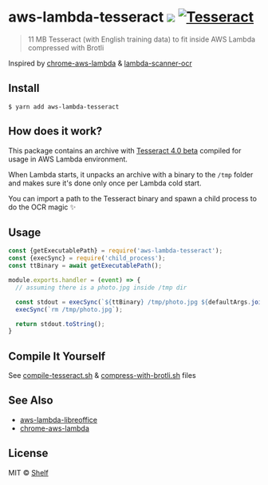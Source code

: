 # aws-lambda-tesseract ![](https://img.shields.io/badge/code_style-prettier-ff69b4.svg) [![Tesseract](https://img.shields.io/badge/tesserract-11_MB-brightgreen.svg)](bin/)

> 11 MB Tesseract (with English training data) to fit inside AWS Lambda compressed with Brotli

Inspired by [chrome-aws-lambda](https://github.com/alixaxel/chrome-aws-lambda) & [lambda-scanner-ocr](https://github.com/philippkeller/lambda-scanner-ocr)

## Install

```
$ yarn add aws-lambda-tesseract
```

## How does it work?

This package contains an archive with [Tesseract 4.0 beta](https://github.com/tesseract-ocr/tesseract) compiled for usage in AWS Lambda environment.

When Lambda starts, it unpacks an archive with a binary to the `/tmp` folder and makes sure it's done only once per Lambda cold start.

You can import a path to the Tesseract binary and spawn a child process to do the OCR magic ✨

## Usage

```js
const {getExecutablePath} = require('aws-lambda-tesseract');
const {execSync} = require('child_process');
const ttBinary = await getExecutablePath();

module.exports.handler = (event) => {
  // assuming there is a photo.jpg inside /tmp dir

  const stdout = execSync(`${ttBinary} /tmp/photo.jpg ${defaultArgs.join(' ')}`);
  execSync(`rm /tmp/photo.jpg`);

  return stdout.toString();
}
```

## Compile It Yourself

See [compile-tesseract.sh](compile-tesseract.sh) & [compress-with-brotli.sh](compress-with-brotli.sh) files

## See Also

* [aws-lambda-libreoffice](https://github.com/vladgolubev/aws-lambda-libreoffice)
* [chrome-aws-lambda](https://github.com/alixaxel/chrome-aws-lambda)

## License

MIT © [Shelf](https://shelf.io)
